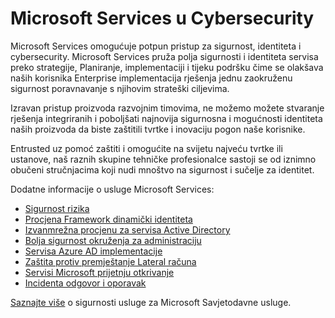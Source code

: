 <properties
   pageTitle="Microsoft Services u Cybersecurity | Microsoft Azure"
   description="Članak sadrži uvodni o Microsoftovim servisima koje su vezane uz cybersecurity i kako da biste dobili dodatne informacije o tih servisa."
   services="security"
   documentationCenter="na"
   authors="TomShinder"
   manager="StevenPo"
   editor="TomSh"/>

<tags
   ms.service="security"
   ms.devlang="na"
   ms.topic="article"
   ms.tgt_pltfrm="na"
   ms.workload="na"
   ms.date="10/25/2016"
   ms.author="yurid"/>

# <a name="microsoft-services-in-cybersecurity"></a>Microsoft Services u Cybersecurity

Microsoft Services omogućuje potpun pristup za sigurnost, identiteta i cybersecurity. Microsoft Services pruža polja sigurnosti i identiteta servisa preko strategije, Planiranje, implementaciji i tijeku podršku čime se olakšava naših korisnika Enterprise implementacija rješenja jednu zaokruženu sigurnost poravnavanje s njihovim strateški ciljevima.

Izravan pristup proizvoda razvojnim timovima, ne možemo možete stvaranje rješenja integriranih i poboljšati najnovija sigurnosna i mogućnosti identiteta naših proizvoda da biste zaštitili tvrtke i inovaciju pogon naše korisnike.

Entrusted uz pomoć zaštiti i omogućite na svijetu najveću tvrtke ili ustanove, naš raznih skupine tehničke profesionalce sastoji se od iznimno obučeni stručnjacima koji nudi mnoštvo na sigurnost i sučelje za identitet.

Dodatne informacije o usluge Microsoft Services:

- [Sigurnost rizika](http://download.microsoft.com/download/5/1/6/516F59A7-91EE-4463-8612-C85FD3BEBDC7/microsoft-security-risk-assessment-solution-brief.pdf)
- [Procjena Framework dinamički identiteta](http://download.microsoft.com/download/0/7/F/07FA8BFC-17D5-4F55-AD4F-3A987A7324AA/dynamic-identity-framework-identity-assessment-datasheet.pdf)
- [Izvanmrežna procjenu za servisa Active Directory](http://download.microsoft.com/download/5/1/6/516F59A7-91EE-4463-8612-C85FD3BEBDC7/offline-assessment-for-active-directory-security-datasheet.pdf)
- [Bolja sigurnost okruženja za administraciju](http://download.microsoft.com/download/5/1/6/516F59A7-91EE-4463-8612-C85FD3BEBDC7/enhanced-security-administrative-environment-solution-brief.pdf)
- [Servisa Azure AD implementacije](http://download.microsoft.com/download/0/7/F/07FA8BFC-17D5-4F55-AD4F-3A987A7324AA/azure-active-directory-implementation-services-solution-brief.pdf)
- [Zaštita protiv premještanje Lateral računa](http://download.microsoft.com/download/5/1/6/516F59A7-91EE-4463-8612-C85FD3BEBDC7/pop-securing-lateral-account-movement.pdf)
- [Servisi Microsoft prijetnju otkrivanje](http://download.microsoft.com/download/5/1/6/516F59A7-91EE-4463-8612-C85FD3BEBDC7/microsoft-threat-detection-services-solution-brief.pdf)
- [Incidenta odgovor i oporavak](http://download.microsoft.com/download/5/1/6/516F59A7-91EE-4463-8612-C85FD3BEBDC7/microsoft-incident-response-and-recovery-process-brief.pdf)

[Saznajte više](https://aka.ms/cyberserv) o sigurnosti usluge za Microsoft Savjetodavne usluge.
